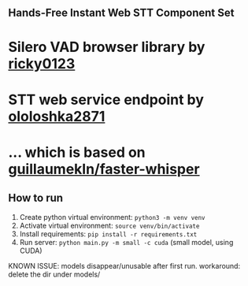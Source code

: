 ## Hands-Free Instant Web STT Component Set

# Silero VAD browser library by [ricky0123](https://github.com/ricky0123/vad)
# STT web service endpoint by [ololoshka2871](https://github.com/ololoshka2871/Voice-2-txt-faster-whisper) 
# ... which is based on [guillaumekln/faster-whisper](https://github.com/guillaumekln/faster-whisper)

## How to run
1. Create python virtual environment: `python3 -m venv venv`
2. Activate virtual environment: `source venv/bin/activate`
3. Install requirements: `pip install -r requirements.txt`
4. Run server: `python main.py -m small -c cuda` (small model, using CUDA)

KNOWN ISSUE: models disappear/unusable after first run. workaround: delete the dir under models/